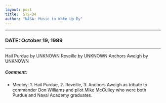 ```yaml
---
layout: post
title:  STS-34
author: "NASA: Music to Wake Up By"
---
```


----
### DATE: October 19, 1989
----
Hail Purdue by UNKNOWN
Reveille by UNKNOWN
Anchors Aweigh by UNKNOWN

##### Comment:
* Medley: 1. Hail Purdue, 2. Reveille, 3. Anchors Aweigh as tribute to commander Don Williams and pilot Mike McCulley who were both Purdue and Naval Academy graduates.

